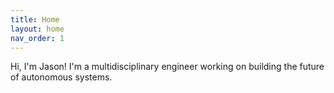 ```yaml
---
title: Home
layout: home
nav_order: 1
---
```


Hi, I'm Jason! I'm a multidisciplinary engineer working on building the future of autonomous systems.
